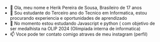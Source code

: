 - 👋 Ola, meu nome e Herik Pereira de Sousa, Brasileiro de 17 anos
- 👀 Sou estudante do Terceiro ano do Tecnico em Informatica, estou procurando experiencia e oportunidades de aprendizado 
- 🌱 No momento estou estudando Javascript e python ( com objetivo de ser medalhista na OLIP 2024 (Olimpiada interna de informatica)
- 📫 Voce pode ter contato comigo atraves de meu instagram (perfil)


